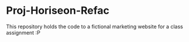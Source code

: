 # Proj-Horiseon-Refac
This repository holds the code to a fictional marketing website for a class assignment :P
